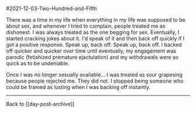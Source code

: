 #2021-12-03-Two-Hundred-and-Fifth

There was a time in my life when everything in my life was supposed to be about sex, and whenever I tried to complain, people treated me as dishonest.  I was always treated as the one begging for sex.  Eventually, I started cracking jokes about it.  I'd speak of it and then back off quickly if I got a positive response.  Speak up, back off.  Speak up, back off.  I backed off quicker and quicker over time until eventually, my engagement was parodic (fetishized premature ejactulation) and my withdrawals were so quick as to be undeniable.

Once I was no longer sexually available...  I was treated as sour grapesing because people rejected me.  They did not.  I stopped being someone who could be framed as lusting when I was backing off instantly.

---
Back to [[day-post-archive]]